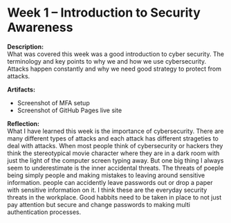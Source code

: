 # Week 1 – Introduction to Security Awareness
 
**Description:**  
What was covered this week was a good introduction to cyber security. The terminology and key points to why we and how we use cybersecurity. Attacks happen constantly and why we need good strategy to protect from attacks.

**Artifacts:** 
- Screenshot of MFA setup  
- Screenshot of GitHub Pages live site  
 
**Reflection:**  
What I have learned this week is the importance of cybersecurity. There are many different types of attacks and each attack has different strageties to deal with attacks. When
most people think of cybersecurity or hackers they think the stereotypical movie character where they are in a dark room with just the light of the computer screen typing away. 
But one big thing I always seem to underestimate is the inner accidental threats. The threats of poeple being simply people and making mistakes to leaving around sensitive information.
people can accidently leave passwords out or drop a paper with sensitive information on it. I think these are the everyday security threats in the workplace. Good habbits need to be 
taken in place to not just pay attention but secure and change passwords to making multi authentication processes. 
